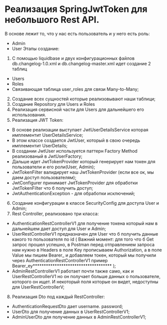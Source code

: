 # Реализация SpringJwtToken для небольшого Rest API.
В основе лежит то, что у нас есть пользователь и у него есть роль:
- Admin
- User
Этапы создание:
1. С помощью liquidbase и двух конфигурационных файлов db.changelog-1.0.xml и db.changelog-master.xml идет создание 2 таблиц
- Users
- Roles
- Связивающая таблица user_roles для связи Many-to-Many;
2. Создание всех сущностей которые реализовывают наши таблици;
3. Создание Repository для Users и Roles
4. Реализация сервисной части для Users для дальнейшего его использования. 
5. Реализация JWT Token:
- В основе реализации выступает JwtUserDetailsService которая имплементит UserDetailsService;
- В этом классе создается JwtUser, который в свою очередь имплементит UserDetails;
- В создании JwtUser используется паттерн Factory Method реализованый в JwtUserFactory;
- Дальше идет JwtTokenProvider который генерирует нам токен для пользователи и его роли(User, Admin);
- JwtTokenFilter валидирует наш JwtTokenProvider (если все ок, мы даем доступ пользователям);
- JwtConfigurer принимает JwtTokenProvider для обработки JwtTokenFilter что б получить доступ;
- JwtAuthenticationException - для обработки исключений;
6. Создание конфигурации в классе SecurityConfig для доступа User и Admin;
7. Rest Controller, реализовано три класса:
- AuthenticationRestControllerV1 для получение токена который нам в дальнейшем дает доступ для User и Admin;
- UserRestControllerV1 предназначен для User что б получить данные какого то пользователя по id 
( Важний момент: для того что б Get запрос прошел успешно, в Postman перед отправлением запроса нам нужно в Headers 
в поле Key прописываем Authorization, а в поле Value мы пишем Bearer_ и добавляем токен, который мы получили через AuthenticationRestControllerV1
пример Bearer_ey************************************ );
- AdminRestControllerV1 работает почти также само, как и UserRestControllerV1 но он получает больше данных о пользователе, которого он ищет. И некоторый поля
которые он видет, недоступны для UserRestControllerV;
8. Реализация Dto под каждый RestController:
- AuthenticationRequestDto дает username. password;
- UserDto для получение данных в UserRestControllerV1;
- AdminUserDto для получение данных в AdminRestControllerV1;
